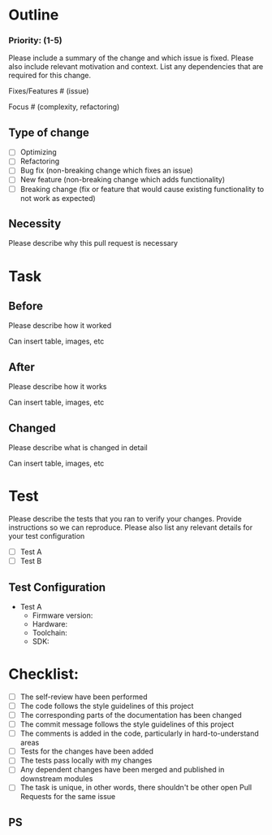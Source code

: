 # Outline

<!--Priority
1: Please take it(Request changed)
2: Please consider it(Request changed)
3: Take it(Comment)
4: Take or Pass it(Approve)
5: Trivial(Approve)
-->
### Priority: (1-5)

Please include a summary of the change and which issue is fixed. Please also include relevant motivation and context. List any dependencies that are required for this change.

<!--Skip it possible-->
Fixes/Features # (issue)

Focus # (complexity, refactoring)

## Type of change

- [ ] Optimizing
- [ ] Refactoring
- [ ] Bug fix (non-breaking change which fixes an issue)
- [ ] New feature (non-breaking change which adds functionality)
- [ ] Breaking change (fix or feature that would cause existing functionality to not work as expected)

## Necessity

Please describe why this pull request is necessary

# Task

## Before

Please describe how it worked

Can insert table, images, etc

## After

Please describe how it works

Can insert table, images, etc

## Changed

Please describe what is changed in detail

Can insert table, images, etc


# Test

Please describe the tests that you ran to verify your changes. Provide instructions so we can reproduce. Please also list any relevant details for your test configuration

- [ ] Test A
- [ ] Test B

## Test Configuration

* Test A
  * Firmware version:
  * Hardware:
  * Toolchain:
  * SDK:

<!-- Self-check before pull request -->
<!-- Should fulfill below -->
# Checklist:

- [ ] The self-review have been performed
- [ ] The code follows the style guidelines of this project
- [ ] The corresponding parts of the documentation has been changed
- [ ] The commit message follows the style guidelines of this project
- [ ] The comments is added in the code, particularly in hard-to-understand areas
- [ ] Tests for the changes have been added
- [ ] The tests pass locally with my changes
- [ ] Any dependent changes have been merged and published in downstream modules
- [ ] The task is unique, in other words, there shouldn't be other open Pull Requests for the same issue

## PS

